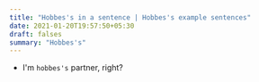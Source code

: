 ```yaml
---
title: "Hobbes's in a sentence | Hobbes's example sentences"
date: 2021-01-20T19:57:50+05:30
draft: falses
summary: "Hobbes's"
---
```

- I'm `hobbes's` partner, right?
                 

